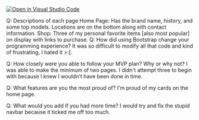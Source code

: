 [![Open in Visual Studio Code](https://classroom.github.com/assets/open-in-vscode-2e0aaae1b6195c2367325f4f02e2d04e9abb55f0b24a779b69b11b9e10269abc.svg)](https://classroom.github.com/online_ide?assignment_repo_id=17629313&assignment_repo_type=AssignmentRepo)


Q: Descriptions of each page
    Home Page: Has the brand name, history, and some top models. Locations are on the bottom along  eith contact information. 
     Shop: Three of my personal favorite items [also most popular] on display with links to purchase.
Q: How did using Bootstrap change your programming experience?
    It was so difficult to modify all that code and kind of frustrating, I hated it >:[.

Q: How closely were you able to follow your MVP plan? Why or why not?
    I was able to make the minimum of two pages. I didn't attempt three to begin with because I knew I wouldn't have been done in time.

Q: What features are you the most proud of?
    I'm proud of my cards on the home page.

Q: What would you add if you had more time?
   I would try and fix the stupid navbar because it ticked me off too much.
